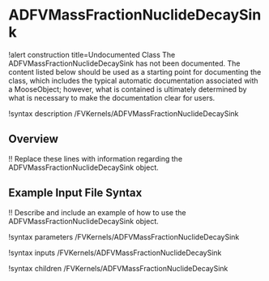 # ADFVMassFractionNuclideDecaySink

!alert construction title=Undocumented Class
The ADFVMassFractionNuclideDecaySink has not been documented. The content listed below should be used as a starting point for
documenting the class, which includes the typical automatic documentation associated with a
MooseObject; however, what is contained is ultimately determined by what is necessary to make the
documentation clear for users.

!syntax description /FVKernels/ADFVMassFractionNuclideDecaySink

## Overview

!! Replace these lines with information regarding the ADFVMassFractionNuclideDecaySink object.

## Example Input File Syntax

!! Describe and include an example of how to use the ADFVMassFractionNuclideDecaySink object.

!syntax parameters /FVKernels/ADFVMassFractionNuclideDecaySink

!syntax inputs /FVKernels/ADFVMassFractionNuclideDecaySink

!syntax children /FVKernels/ADFVMassFractionNuclideDecaySink
